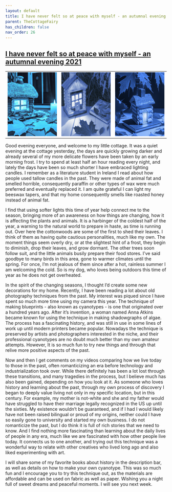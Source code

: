 ```yaml
---
layout: default
title: I have never felt so at peace with myself - an autumnal evening 2021
parent: TheCottageFairy
has_children: false
nav_order: 26
---
```


## [I have never felt so at peace with myself - an autumnal evening 2021](https://www.youtube.com/watch?v=9GxGuisMcqQ)

<div>
<table align="center">
	<tr>
		<td align="center">
			<img src="../../assets/cottage_fairy_ai_generated_photos/I_have_never_felt_so_at_peace_with_myself_-_an_autumnal_evening_2021-[9GxGuisMcqQ]/generated_00.png" height="200" width="200"/>
		</td>
		<td align="center">
			<img src="../../assets/cottage_fairy_ai_generated_photos/I_have_never_felt_so_at_peace_with_myself_-_an_autumnal_evening_2021-[9GxGuisMcqQ]/generated_01.png" height="200" width="200"/>
		</td>
		<td align="center">
			<img src="../../assets/cottage_fairy_ai_generated_photos/I_have_never_felt_so_at_peace_with_myself_-_an_autumnal_evening_2021-[9GxGuisMcqQ]/generated_02.png" height="200" width="200"/>
		</td>
	</tr>
</table>
</div>

Good evening everyone, and welcome to my little cottage. It was a quiet evening at the cottage yesterday, the days are quickly growing darker and already several of my more delicate flowers have been taken by an early morning frost. I try to spend at least half an hour reading every night, and lately the days have been so much shorter I have embraced lighting candles. I remember as a literature student in Ireland I read about how people used tallow candles in the past. They were made of animal fat and smelled horrible, consequently paraffin or other types of wax were much preferred and eventually replaced it. I am quite grateful I can light my beeswax tapers, and that my home consequently smells like roasted honey instead of animal fat.

I find that using softer lights this time of year help connect me to the season, bringing more of an awareness on how things are changing, how it is affecting the plants and animals. It is a harbinger of the coldest half of the year, a warning to the natural world to prepare in haste, as time is running out. Over here the cottonwoods are some of the first to shed their leaves. I think of them as having quite cautious personalities, much like my own. The moment things seem overly dry, or at the slightest hint of a frost, they begin to diminish, drop their leaves, and grow dormant. The other trees soon follow suit, and the little animals busily prepare their food stores. I’ve said goodbye to many birds in this area, gone to warmer climates until the spring. For once, I’m not jealous of them since after a hot, rainless summer I am welcoming the cold. So is my dog, who loves being outdoors this time of year as he does not get overheated.

In the spirit of the changing seasons, I thought I’d create some new decorations for my home. Recently, I have been reading a lot about old photography techniques from the past. My interest was piqued since I have spent so much more time using my camera this year. The technique of making blueprints - also known as cyanotypes - is one that originated over a hundred years ago. After it’s invention, a woman named Anna Atkins became known for using the technique in making shadowgraphs of algae. The process has a fascinating history, and was still in use in some lines of work up until modern printers became popular. Nowadays the technique is preserved by artists and photographers interested in the niche, and their professional cyanotypes are no doubt much better than my own amateur attempts. However, It is so much fun to try new things and through that relive more positive aspects of the past.

Now and then I get comments on my videos comparing how we live today to those in the past, often romanticizing an era before technology and industrialization took over. While there definitely has been a lot lost through these transitions, and many tragedies in the process, but I believe much has also been gained, depending on how you look at it. As someone who loves history and learning about the past, through my own process of discovery I began to deeply value living not only in my specific location, but in this century. For example, my mother is not-white and she and my father would have struggled to have their marriage legally recognized in the US up until the sixties. My existence wouldn’t be guaranteed, and if I had I would likely have not been raised bilingual or proud of my origins, neither could I have so easily gone to university and started my own business. I do not romanticize the past, but I do think it is full of rich stories that we need to know. And I find nothing more fascinating than learning about the daily lives of people in any era, much like we are fascinated with how other people live today. It connects us to one another, and trying out this technique was a wonderful way to relate with other creatives who lived long ago and also liked experimenting with art.

I will share some of my favorite books about history in the description bar, as well as details on how to make your own cyanotype. This was so much fun and I encourage you to try this technique out, as the materials are affordable and can be used on fabric as well as paper. Wishing you a night full of sweet dreams and peaceful moments. I will see you next week.